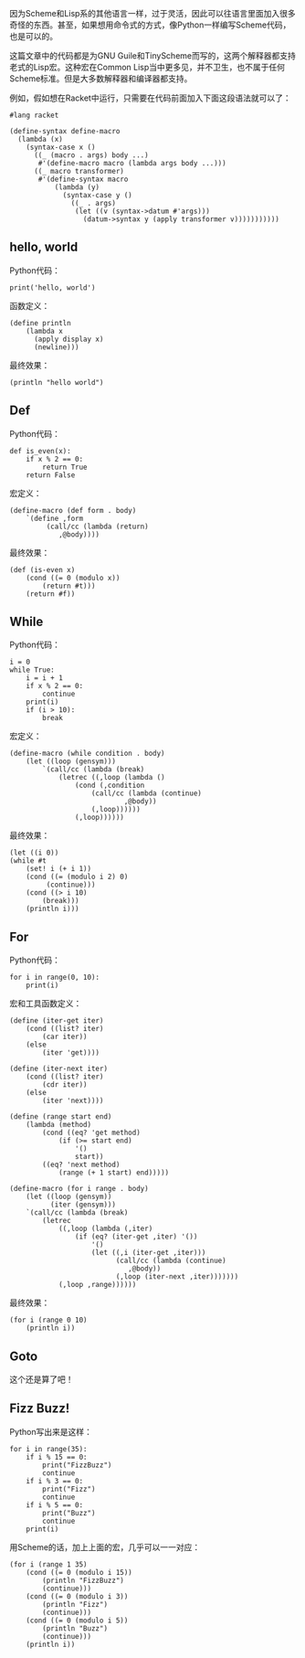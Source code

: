 因为Scheme和Lisp系的其他语言一样，过于灵活，因此可以往语言里面加入很多奇怪的东西。甚至，如果想用命令式的方式，像Python一样编写Scheme代码，也是可以的。

这篇文章中的代码都是为GNU Guile和TinyScheme而写的，这两个解释器都支持老式的Lisp宏。这种宏在Common Lisp当中更多见，并不卫生，也不属于任何Scheme标准。但是大多数解释器和编译器都支持。

例如，假如想在Racket中运行，只需要在代码前面加入下面这段语法就可以了：

```
#lang racket

(define-syntax define-macro
  (lambda (x)
    (syntax-case x ()
      ((_ (macro . args) body ...)
       #'(define-macro macro (lambda args body ...)))
      ((_ macro transformer)
       #'(define-syntax macro
           (lambda (y)
             (syntax-case y ()
               ((_ . args)
                (let ((v (syntax->datum #'args)))
                  (datum->syntax y (apply transformer v)))))))))))
```

<h2 id="hello-world">hello, world</h2>

Python代码：

<pre><code>print(&#39;hello, world&#39;)
</code></pre>

函数定义：

<pre><code>(define println
    (lambda x
      (apply display x)
      (newline)))
</code></pre>

最终效果：

<pre><code>(println "hello world")
</code></pre>

<h2 id="def">Def</h2>

Python代码：

<pre><code>def is_even(x):
    if x % 2 == 0:
        return True
    return False
</code></pre>

宏定义：

<pre><code>(define-macro (def form . body)
    `(define ,form
         (call&#47;cc (lambda (return)
            ,@body))))
</code></pre>

最终效果：

<pre><code>(def (is-even x)
    (cond ((= 0 (modulo x))
        (return #t)))
    (return #f))
</code></pre>

<h2 id="while">While</h2>

Python代码：

<pre><code>i = 0
while True:
    i = i + 1
    if x % 2 == 0:
        continue
    print(i)
    if (i &#62; 10):
        break
</code></pre>

宏定义：

<pre><code>(define-macro (while condition . body)
    (let ((loop (gensym)))
        `(call&#47;cc (lambda (break)
            (letrec ((,loop (lambda ()
                (cond (,condition
                    (call&#47;cc (lambda (continue)
                            ,@body))
                    (,loop))))))
                (,loop))))))
</code></pre>

最终效果：

<pre><code>(let ((i 0))
(while #t
    (set! i (+ i 1))
    (cond ((= (modulo i 2) 0)
         (continue)))
    (cond ((&#62; i 10)
        (break)))
    (println i)))
</code></pre>

<h2 id="for">For</h2>

Python代码：

<pre><code>for i in range(0, 10):
    print(i)
</code></pre>

宏和工具函数定义：

<pre><code>(define (iter-get iter)
    (cond ((list? iter)
        (car iter))
    (else
        (iter &#39;get))))

(define (iter-next iter)
    (cond ((list? iter)
        (cdr iter))
    (else
        (iter &#39;next))))

(define (range start end)
    (lambda (method)
        (cond ((eq? &#39;get method)
            (if (&#62;= start end)
                &#39;()
                start))
        ((eq? &#39;next method)
            (range (+ 1 start) end)))))

(define-macro (for i range . body)
    (let ((loop (gensym))
          (iter (gensym)))
    `(call&#47;cc (lambda (break)
        (letrec
            ((,loop (lambda (,iter)
                (if (eq? (iter-get ,iter) &#39;())
                    &#39;()
                    (let ((,i (iter-get ,iter)))
                          (call&#47;cc (lambda (continue)
                             ,@body))
                          (,loop (iter-next ,iter)))))))
            (,loop ,range))))))
</code></pre>

最终效果：

<pre><code>(for i (range 0 10)
    (println i))
</code></pre>

<h2 id="goto">Goto</h2>

这个还是算了吧！

<h2 id="fizz-buzz">Fizz Buzz!</h2>

Python写出来是这样：

<pre><code>for i in range(35):
    if i % 15 == 0:
        print("FizzBuzz")
        continue
    if i % 3 == 0:
        print("Fizz")
        continue
    if i % 5 == 0:
        print("Buzz")
        continue
    print(i)
</code></pre>

用Scheme的话，加上上面的宏，几乎可以一一对应：

<pre><code>(for i (range 1 35)
    (cond ((= 0 (modulo i 15))
        (println "FizzBuzz")
        (continue)))
    (cond ((= 0 (modulo i 3))
        (println "Fizz")
        (continue)))
    (cond ((= 0 (modulo i 5))
        (println "Buzz")
        (continue)))
    (println i))
</code></pre>

